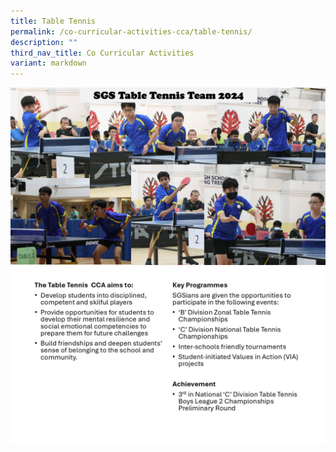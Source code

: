 ```yaml
---
title: Table Tennis
permalink: /co-curricular-activities-cca/table-tennis/
description: ""
third_nav_title: Co Curricular Activities
variant: markdown
---
```

![](/images/tabletennis2024__1_.jpg)
![](/images/tabletennis2024__2_.jpg)